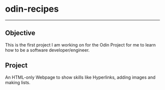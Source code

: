 # odin-recipes

---

## Objective
This is the first project I am working on for the Odin Project for me to learn how to be a software developer/engineer.

## Project
An HTML-only Webpage to show skills like Hyperlinks, adding images and making lists.